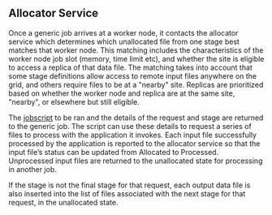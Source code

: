 ## Allocator Service

Once a generic job arrives at a worker node, it contacts the 
allocator service which determines which unallocated file from one stage 
best matches that worker node. This matching includes the characteristics 
of the worker node job slot (memory, time limit etc), and whether the site 
is eligible to access a replica of that data file. The matching takes into 
account that some stage definitions allow access to remote input files 
anywhere on the grid, and others require files to be at a "nearby" site. 
Replicas are prioritized based on whether the worker node and replica are 
at the same site, "nearby", or elsewhere but still eligible.

The [jobscript](jobscripts.md) 
to be ran and the details of the request and stage are 
returned to the generic job. The script can use these details to request a 
series of files to process with the application it invokes. Each input 
file successfully processed by the application is reported to the allocator
service so that the input file’s status can be updated from Allocated to 
Processed. Unprocessed input files are returned to the unallocated state 
for processing in another job.

If the stage is not the final stage for that request, each output data 
file is also inserted into the list of files associated with the next 
stage for that request, in the unallocated state.

